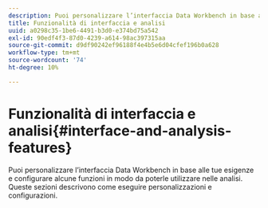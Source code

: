 ```yaml
---
description: Puoi personalizzare l’interfaccia Data Workbench in base alle tue esigenze e configurare alcune funzioni in modo da poterle utilizzare nelle analisi. Queste sezioni descrivono come eseguire personalizzazioni e configurazioni.
title: Funzionalità di interfaccia e analisi
uuid: a0298c35-1be6-4491-b3d0-e374bd75a542
exl-id: 90edf4f3-87d0-4239-a614-98ac397315aa
source-git-commit: d9df90242ef96188f4e4b5e6d04cfef196b0a628
workflow-type: tm+mt
source-wordcount: '74'
ht-degree: 10%

---
```


# Funzionalità di interfaccia e analisi{#interface-and-analysis-features}

Puoi personalizzare l’interfaccia Data Workbench in base alle tue esigenze e configurare alcune funzioni in modo da poterle utilizzare nelle analisi. Queste sezioni descrivono come eseguire personalizzazioni e configurazioni.
